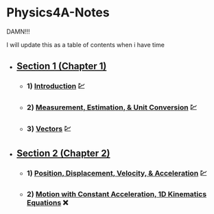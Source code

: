 # Physics4A-Notes
DAMN!!!

I will update this as a table of contents when i have time
- ## [Section 1 (Chapter 1)](/Section%201%20(Chapter%201)/)
	- ###  1) [Introduction](/Section%201%20(Chapter%201)/(1)%20Introduction/) 💹
	- ### 2) [Measurement, Estimation, & Unit Conversion](/Section%201%20(Chapter%201)/(2)%20Measurement,%20Estimation,%20&%20Unit%20Conversion/) 💹
	- ### 3) [Vectors](/Section%201%20(Chapter%201)/(3)%20Vectors/) 💹
- ## [Section 2 (Chapter 2)](/Section%202%20(Chapter%202)/)
	- ### 1) [Position, Displacement, Velocity, & Acceleration](/Section%202%20(Chapter%202)/Motion%20Along%a%20Straight%20Line/(1)%20Position,%20Displacement,%20Velocity,%20&%20Acceleration/) 💹
	- ### 2) [Motion with Constant Acceleration, 1D Kinematics Equations](/Section%202%20(Chapter%202)/Motion%20Along%a%20Straight%20Line/(2)%20Motion%20with%20Constant%20Acceleration,%201D%20Kinematic%20Equations/) ❌
